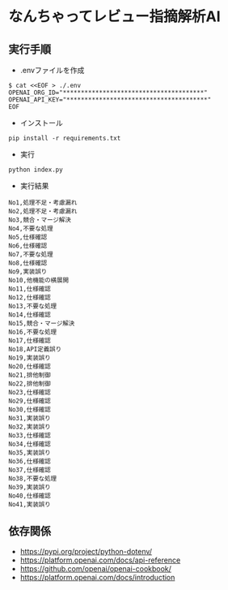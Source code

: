 # なんちゃってレビュー指摘解析AI

## 実行手順

- .envファイルを作成

```
$ cat <<EOF > ./.env
OPENAI_ORG_ID="***************************************"
OPENAI_API_KEY="***************************************"                                                                                     
EOF
```

- インストール

```
pip install -r requirements.txt
```

- 実行

```
python index.py
```

- 実行結果

```
No1,処理不足・考慮漏れ
No2,処理不足・考慮漏れ
No3,競合・マージ解決
No4,不要な処理
No5,仕様確認
No6,仕様確認
No7,不要な処理
No8,仕様確認
No9,実装誤り
No10,他機能の横展開
No11,仕様確認
No12,仕様確認
No13,不要な処理
No14,仕様確認
No15,競合・マージ解決
No16,不要な処理
No17,仕様確認
No18,API定義誤り
No19,実装誤り
No20,仕様確認
No21,排他制御
No22,排他制御
No23,仕様確認
No29,仕様確認
No30,仕様確認
No31,実装誤り
No32,実装誤り
No33,仕様確認
No34,仕様確認
No35,実装誤り
No36,仕様確認
No37,仕様確認
No38,不要な処理
No39,実装誤り
No40,仕様確認
No41,実装誤り
```

## 依存関係

- https://pypi.org/project/python-dotenv/
- https://platform.openai.com/docs/api-reference
- https://github.com/openai/openai-cookbook/
- https://platform.openai.com/docs/introduction

